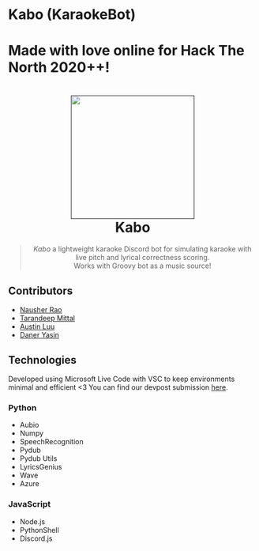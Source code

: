 # Kabo (KaraokeBot)
# Made with love online for Hack The North 2020++!

<h1 align="center">
  <a href=""><img src="assets/img/mic.gif" width="250"/></a>
  <br>
  Kabo
</h1>

<blockquote align="center">
  <em>Kabo</em> a lightweight karaoke Discord bot for simulating karaoke with live pitch and lyrical correctness scoring.<br>
  Works with Groovy bot as a music source!
</blockquote>

## Contributors
- [Nausher Rao](https://www.github.com/sherrao)<br>
- [Tarandeep Mittal](https://www.github.com/tdmittens)<br>
- [Austin Luu](https://www.github.com/AustinLuu)<br>
- [Daner Yasin](https://github.com/danerkestey)<br>

## Technologies
Developed using Microsoft Live Code with VSC to keep environments minimal and efficient <3
You can find our devpost submission [here](https://devpost.com/software/karaokebot).

### Python
- Aubio
- Numpy
- SpeechRecognition
- Pydub
- Pydub Utils
- LyricsGenius
- Wave
- Azure

### JavaScript
- Node.js
- PythonShell
- Discord.js
